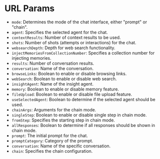 # URL Params

- `mode`: Determines the mode of the chat interface, either "prompt" or "chain".
- `agent`: Specifies the selected agent for the chat.
- `contextResults`: Number of context results to be used.
- `shots`: Number of shots (attempts or interactions) for the chat.
- `websearchDepth`: Depth for web search functionality.
- `injectMemoriesFromCollectionNumber`: Specifies a collection number for injecting memories.
- `results`: Number of conversation results.
- `conversation`: Name of the conversation.
- `browseLinks`: Boolean to enable or disable browsing links.
- `webSearch`: Boolean to enable or disable web search.
- `insightAgent`: Name of the insight agent.
- `memory`: Boolean to enable or disable memory feature.
- `fileUpload`: Boolean to enable or disable file upload feature.
- `useSelectedAgent`: Boolean to determine if the selected agent should be used.
- `chainArgs`: Arguments for the chain mode.
- `singleStep`: Boolean to enable or disable single step in chain mode.
- `fromStep`: Specifies the starting step in chain mode.
- `allResponses`: Boolean to determine if all responses should be shown in chain mode.
- `prompt`: The initial prompt for the chat.
- `promptCategory`: Category of the prompt.
- `conversation`: Name of the specific conversation.
- `chain`: Specifies the chain configuration.
